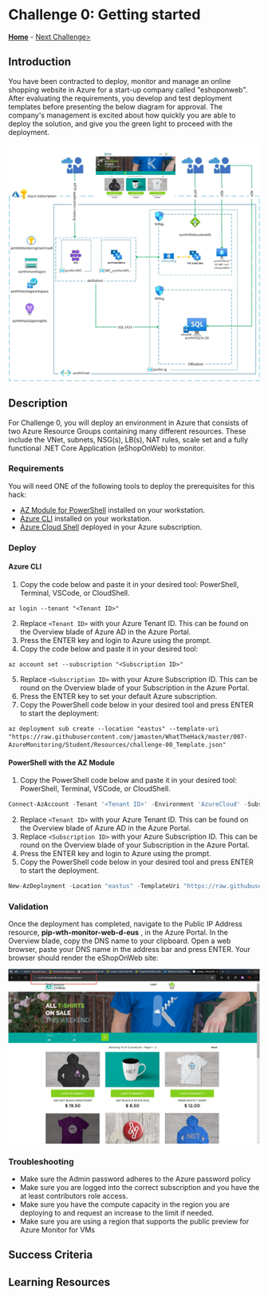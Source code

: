 # Challenge 0: Getting started

**[Home](../README.md)** - [Next Challenge>](./01-Alerts-Activity-Logs-And-Service-Health.md)

## Introduction

You have been contracted to deploy, monitor and manage an online shopping website in Azure for a start-up company called "eshoponweb".  After evaluating the requirements, you develop and test deployment templates before presenting the below diagram for approval. The company's management is excited about how quickly you are able to deploy the solution, and give you the green light to proceed with the deployment.

![Hack Diagram](../Images/monitoringhackdiagram1.png)

## Description

For Challenge 0, you will deploy an environment in Azure that consists of two Azure Resource Groups containing many different resources. These include the VNet, subnets, NSG(s), LB(s), NAT rules, scale set and a fully functional .NET Core Application (eShopOnWeb) to monitor.

### Requirements

You will need ONE of the following tools to deploy the prerequisites for this hack:
- [AZ Module for PowerShell](https://docs.microsoft.com/en-us/powershell/azure/install-az-ps?view=azps-6.3.0) installed on your workstation.
- [Azure CLI](https://docs.microsoft.com/en-us/cli/azure/) installed on your workstation.
- [Azure Cloud Shell]() deployed in your Azure subscription.

### Deploy

#### Azure CLI

1. Copy the code below and paste it in your desired tool: PowerShell, Terminal, VSCode, or CloudShell.

```azurecli
az login --tenant "<Tenant ID>"
```

2. Replace `<Tenant ID>` with your Azure Tenant ID.  This can be found on the Overview blade of Azure AD in the Azure Portal.
3. Press the ENTER key and login to Azure using the prompt.
4. Copy the code below and paste it in your desired tool:

```azurecli
az account set --subscription "<Subscription ID>"
```

5. Replace `<Subscription ID>` with your Azure Subscription ID.  This can be round on the Overview blade of your Subscription in the Azure Portal.
6. Press the ENTER key to set your default Azure subscription.
7. Copy the PowerShell code below in your desired tool and press ENTER to start the deployment:

```azurecli
az deployment sub create --location "eastus" --template-uri "https://raw.githubusercontent.com/jamasten/WhatTheHack/master/007-AzureMonitoring/Student/Resources/challenge-00_Template.json"
```

#### PowerShell with the AZ Module

1. Copy the PowerShell code below and paste it in your desired tool: PowerShell, Terminal, VSCode, or CloudShell.

```powershell
Connect-AzAccount -Tenant '<Tenant ID>' -Environment 'AzureCloud' -Subscription '<Subscription ID>' 
```

2. Replace `<Tenant ID>` with your Azure Tenant ID.  This can be found on the Overview blade of Azure AD in the Azure Portal.  
3. Replace `<Subscription ID>` with your Azure Subscription ID.  This can be round on the Overview blade of your Subscription in the Azure Portal.
4. Press the ENTER key and login to Azure using the prompt.
5. Copy the PowerShell code below in your desired tool and press ENTER to start the deployment.

```powershell
New-AzDeployment -Location "eastus" -TemplateUri "https://raw.githubusercontent.com/jamasten/WhatTheHack/master/007-AzureMonitoring/Student/Resources/challenge-00_Template.json"
```

### Validation

Once the deployment has completed, navigate to the Public IP Address resource, **pip-wth-monitor-web-d-eus** , in the Azure Portal.  In the Overview blade, copy the DNS name to your clipboard.  Open a web browser, paste your DNS name in the address bar and press ENTER.  Your browser should render the eShopOnWeb site:

![Webpage of the eShopOnWeb site](../Images/00-23-Eshoponweb-Webpage.png)

### Troubleshooting

- Make sure the Admin password adheres to the Azure password policy
- Make sure you are logged into the correct subscription and you have the at least contributors role access.  
- Make sure you have the compute capacity in the region you are deploying to and request an increase to the limit if needed.
- Make sure you are using a region that supports the public preview for Azure Monitor for VMs

## Success Criteria

## Learning Resources
